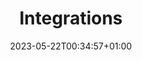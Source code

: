 ---
weight: 800
title: "Integrations"
description: "Manage Integrations in snapsite."
icon: "folder"
date: "2023-05-22T00:34:57+01:00"
lastmod: "2023-05-22T00:34:57+01:00"
draft: false
toc: false
---